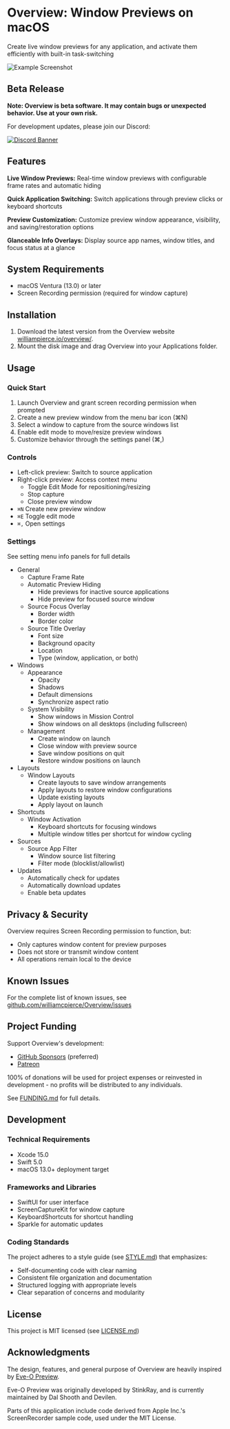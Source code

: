 # Overview: Window Previews on macOS

Create live window previews for any application, and activate them efficiently with built-in task-switching

![Example Screenshot](https://downloads.williampierce.io/Banner.jpg)

## Beta Release

**Note: Overview is beta software. It may contain bugs or unexpected behavior. Use at your own risk.**

For development updates, please join our Discord:

[![Discord Banner](https://discord.com/api/guilds/1295309622445473865/widget.png?style=banner2)](https://discord.gg/ekKMnejQbA)

## Features

**Live Window Previews:** Real-time window previews with configurable frame rates and automatic hiding

**Quick Application Switching:** Switch applications through preview clicks or keyboard shortcuts

**Preview Customization:** Customize preview window appearance, visibility, and saving/restoration options

**Glanceable Info Overlays:** Display source app names, window titles, and focus status at a glance

## System Requirements

-   macOS Ventura (13.0) or later
-   Screen Recording permission (required for window capture)

## Installation

1. Download the latest version from the Overview website [williampierce.io/overview/](https://williampierce.io/overview/).
2. Mount the disk image and drag Overview into your Applications folder.

## Usage

### Quick Start

1. Launch Overview and grant screen recording permission when prompted
2. Create a new preview window from the menu bar icon (⌘N)
3. Select a window to capture from the source windows list
4. Enable edit mode to move/resize preview windows
5. Customize behavior through the settings panel (⌘,)

### Controls

-   Left-click preview: Switch to source application
-   Right-click preview: Access context menu
    -   Toggle Edit Mode for repositioning/resizing
    -   Stop capture
    -   Close preview window
-   `⌘N` Create new preview window
-   `⌘E` Toggle edit mode
-   `⌘,` Open settings

### Settings

See setting menu info panels for full details

-   General
    -   Capture Frame Rate
    -   Automatic Preview Hiding
        -   Hide previews for inactive source applications
        -   Hide preview for focused source window
    -   Source Focus Overlay
        -   Border width
        -   Border color
    -   Source Title Overlay
        -   Font size
        -   Background opacity
        -   Location
        -   Type (window, application, or both)
-   Windows
    -   Appearance
        -   Opacity
        -   Shadows
        -   Default dimensions
        -   Synchronize aspect ratio
    -   System Visibility
        -   Show windows in Mission Control
        -   Show windows on all desktops (including fullscreen)
    -   Management
        -   Create window on launch
        -   Close window with preview source
        -   Save window positions on quit
        -   Restore window positions on launch
-   Layouts
    -   Window Layouts
        - Create layouts to save window arrangements
        - Apply layouts to restore window configurations
        - Update existing layouts
        - Apply layout on launch
-   Shortcuts
    -   Window Activation
        -   Keyboard shortcuts for focusing windows
        -   Multiple window titles per shortcut for window cycling
-   Sources
    -   Source App Filter
        -   Window source list filtering
        -   Filter mode (blocklist/allowlist)
-   Updates
    -   Automatically check for updates
    -   Automatically download updates
    -   Enable beta updates

## Privacy & Security

Overview requires Screen Recording permission to function, but:

-   Only captures window content for preview purposes
-   Does not store or transmit window content
-   All operations remain local to the device

## Known Issues

For the complete list of known issues, see [github.com/williamcpierce/Overview/issues](https://github.com/williamcpierce/Overview/issues?q=is%3Aopen+is%3Aissue+label%3Abug)

## Project Funding

Support Overview's development:

-   [GitHub Sponsors](https://github.com/sponsors/williamcpierce) (preferred)
-   [Patreon](https://www.patreon.com/overview_app)

100% of donations will be used for project expenses or reinvested in development - no profits will be distributed to any individuals.

See [FUNDING.md](https://github.com/williamcpierce/Overview/blob/main/FUNDING.md) for full details.

## Development

### Technical Requirements

-   Xcode 15.0
-   Swift 5.0
-   macOS 13.0+ deployment target

### Frameworks and Libraries

-   SwiftUI for user interface
-   ScreenCaptureKit for window capture
-   KeyboardShortcuts for shortcut handling
-   Sparkle for automatic updates

### Coding Standards

The project adheres to a style guide (see [STYLE.md](https://github.com/williamcpierce/Overview/blob/main/STYLE.md)) that emphasizes:

-   Self-documenting code with clear naming
-   Consistent file organization and documentation
-   Structured logging with appropriate levels
-   Clear separation of concerns and modularity

## License

This project is MIT licensed (see [LICENSE.md](https://github.com/williamcpierce/Overview/blob/main/LICENSE.md))

## Acknowledgments

The design, features, and general purpose of Overview are heavily inspired by [Eve-O Preview](https://github.com/Proopai/eve-o-preview).

Eve-O Preview was originally developed by StinkRay, and is currently maintained by Dal Shooth and Devilen.

Parts of this application include code derived from Apple Inc.'s ScreenRecorder sample code, used under the MIT License.
